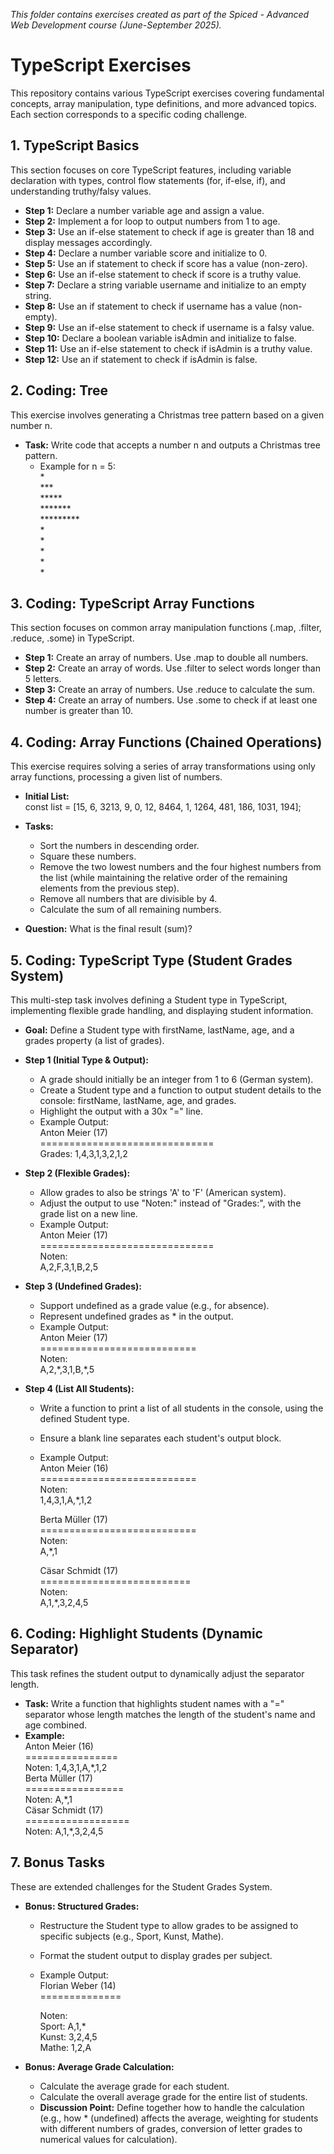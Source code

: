 *This folder contains exercises created as part of the Spiced - Advanced Web Development course (June-September 2025).*

# **TypeScript Exercises**

This repository contains various TypeScript exercises covering fundamental concepts, array manipulation, type definitions, and more advanced topics. Each section corresponds to a specific coding challenge.

## **1\. TypeScript Basics**

This section focuses on core TypeScript features, including variable declaration with types, control flow statements (for, if-else, if), and understanding truthy/falsy values.

* **Step 1:** Declare a number variable age and assign a value.  
* **Step 2:** Implement a for loop to output numbers from 1 to age.  
* **Step 3:** Use an if-else statement to check if age is greater than 18 and display messages accordingly.  
* **Step 4:** Declare a number variable score and initialize to 0\.  
* **Step 5:** Use an if statement to check if score has a value (non-zero).  
* **Step 6:** Use an if-else statement to check if score is a truthy value.  
* **Step 7:** Declare a string variable username and initialize to an empty string.  
* **Step 8:** Use an if statement to check if username has a value (non-empty).  
* **Step 9:** Use an if-else statement to check if username is a falsy value.  
* **Step 10:** Declare a boolean variable isAdmin and initialize to false.  
* **Step 11:** Use an if-else statement to check if isAdmin is a truthy value.  
* **Step 12:** Use an if statement to check if isAdmin is false.

## **2\. Coding: Tree**

This exercise involves generating a Christmas tree pattern based on a given number n.

* **Task:** Write code that accepts a number n and outputs a Christmas tree pattern.  
  * Example for n \= 5:  
        \*  
       \*\*\*  
      \*\*\*\*\*  
     \*\*\*\*\*\*\*  
    \*\*\*\*\*\*\*\*\*  
        \*  
        \*  
        \*  
        \*  
        \*

## **3\. Coding: TypeScript Array Functions**

This section focuses on common array manipulation functions (.map, .filter, .reduce, .some) in TypeScript.

* **Step 1:** Create an array of numbers. Use .map to double all numbers.  
* **Step 2:** Create an array of words. Use .filter to select words longer than 5 letters.  
* **Step 3:** Create an array of numbers. Use .reduce to calculate the sum.  
* **Step 4:** Create an array of numbers. Use .some to check if at least one number is greater than 10\.

## **4\. Coding: Array Functions (Chained Operations)**

This exercise requires solving a series of array transformations using only array functions, processing a given list of numbers.

* **Initial List:**  
  const list \= \[15, 6, 3213, 9, 0, 12, 8464, 1, 1264, 481, 186, 1031, 194\];

* **Tasks:**  
  * Sort the numbers in descending order.  
  * Square these numbers.  
  * Remove the two lowest numbers and the four highest numbers from the list (while maintaining the relative order of the remaining elements from the previous step).  
  * Remove all numbers that are divisible by 4\.  
  * Calculate the sum of all remaining numbers.  
* **Question:** What is the final result (sum)?

## **5\. Coding: TypeScript Type (Student Grades System)**

This multi-step task involves defining a Student type in TypeScript, implementing flexible grade handling, and displaying student information.

* **Goal:** Define a Student type with firstName, lastName, age, and a grades property (a list of grades).  
* **Step 1 (Initial Type & Output):**  
  * A grade should initially be an integer from 1 to 6 (German system).  
  * Create a Student type and a function to output student details to the console: firstName, lastName, age, and grades.  
  * Highlight the output with a 30x "=" line.  
  * Example Output:  
    Anton Meier (17)  
    \==============================  
    Grades: 1,4,3,1,3,2,1,2

* **Step 2 (Flexible Grades):**  
  * Allow grades to also be strings 'A' to 'F' (American system).  
  * Adjust the output to use "Noten:" instead of "Grades:", with the grade list on a new line.  
  * Example Output:  
    Anton Meier (17)  
    \==============================  
    Noten:  
    A,2,F,3,1,B,2,5

* **Step 3 (Undefined Grades):**  
  * Support undefined as a grade value (e.g., for absence).  
  * Represent undefined grades as \* in the output.  
  * Example Output:  
    Anton Meier (17)  
    \===========================  
    Noten:  
    A,2,\*,3,1,B,\*,5

* **Step 4 (List All Students):**  
  * Write a function to print a list of all students in the console, using the defined Student type.  
  * Ensure a blank line separates each student's output block.  
  * Example Output:  
    Anton Meier (16)  
    \===========================  
    Noten:  
    1,4,3,1,A,\*,1,2

    Berta Müller (17)  
    \===========================  
    Noten:  
    A,\*,1

    Cäsar Schmidt (17)  
    \==========================  
    Noten:  
    A,1,\*,3,2,4,5

## **6\. Coding: Highlight Students (Dynamic Separator)**

This task refines the student output to dynamically adjust the separator length.

* **Task:** Write a function that highlights student names with a "=" separator whose length matches the length of the student's name and age combined.  
* **Example:**  
  Anton Meier (16)  
  \================  
  Noten: 1,4,3,1,A,\*,1,2  
  Berta Müller (17)  
  \=================  
  Noten: A,\*,1  
  Cäsar Schmidt (17)  
  \==================  
  Noten: A,1,\*,3,2,4,5

## **7\. Bonus Tasks**

These are extended challenges for the Student Grades System.

* **Bonus: Structured Grades:**  
  * Restructure the Student type to allow grades to be assigned to specific subjects (e.g., Sport, Kunst, Mathe).  
  * Format the student output to display grades per subject.  
  * Example Output:  
    Florian Weber (14)  
    \==============

    Noten:  
    Sport: A,1,\*  
    Kunst: 3,2,4,5  
    Mathe: 1,2,A

* **Bonus: Average Grade Calculation:**  
  * Calculate the average grade for each student.  
  * Calculate the overall average grade for the entire list of students.  
  * **Discussion Point:** Define together how to handle the calculation (e.g., how \* (undefined) affects the average, weighting for students with different numbers of grades, conversion of letter grades to numerical values for calculation).

